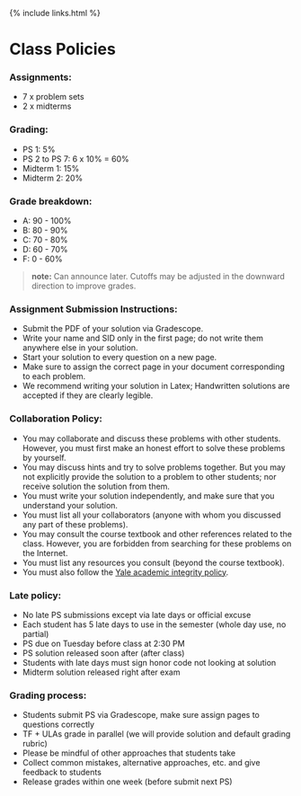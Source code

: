 {% include links.html %}

# Class Policies

### Assignments:
* 7 x problem sets
* 2 x midterms

### Grading:
* PS 1: 5%
* PS 2 to PS 7: 6 x 10% = 60%
* Midterm 1: 15%
* Midterm 2: 20%

### Grade breakdown:
* A: 90 - 100%
* B: 80 - 90%
* C: 70 - 80%
* D: 60 - 70%
* F: 0 - 60%
 > **note:** Can announce later. Cutoffs may be adjusted in the downward direction to improve grades.

### Assignment Submission Instructions:

* Submit the PDF of your solution via Gradescope.
* Write your name and SID only in the first page; do not write them anywhere else in your solution.
* Start your solution to every question on a new page.
* Make sure to assign the correct page in your document corresponding to each problem.
* We recommend writing your solution in Latex; Handwritten solutions are accepted if they are clearly legible.

### Collaboration Policy:

* You may collaborate and discuss these problems with other students. However, you must first make an honest effort to solve these problems
by yourself. 
* You may discuss hints and try to solve problems together. But you may not explicitly provide the solution to a problem to other students; nor receive solution the solution from them.
* You must write your solution independently, and make sure that you understand your solution.
* You must list all your collaborators (anyone with whom you discussed any part of these problems).
* You may consult the course textbook and other references related to the class. However, you are forbidden from searching for these problems on the Internet.
* You must list any resources you consult (beyond the course textbook).
* You must also follow the [Yale academic integrity policy](/https://nam12.safelinks.protection.outlook.com/?url=http%3A%2F%2Fcatalog.yale.edu%2Fundergraduate-regulations%2Fregulations%2Facademic-dishonesty%2F&amp;data=04%7C01%7Cinyoung.shin%40yale.edu%7C4bf776d64aa040e55e2b08d9dc4d6935%7Cdd8cbebb21394df8b4114e3e87abeb5c%7C0%7C0%7C637783050146558528%7CUnknown%7CTWFpbGZsb3d8eyJWIjoiMC4wLjAwMDAiLCJQIjoiV2luMzIiLCJBTiI6Ik1haWwiLCJXVCI6Mn0%3D%7C2000&amp;sdata=HMK12mLsDu0deTy59mdukXXqx1lX8fgPtoYmPYJB0xI%3D&amp;reserved=0}YY).

### Late policy:
* No late PS submissions except via late days or official excuse
* Each student has 5 late days to use in the semester (whole day use, no partial)
* PS due on Tuesday before class at 2:30 PM
* PS solution released soon after (after class)
* Students with late days must sign honor code not looking at solution
* Midterm solution released right after exam

### Grading process:
* Students submit PS via Gradescope, make sure assign pages to questions correctly
* TF + ULAs grade in parallel (we will provide solution and default grading rubric)
* Please be mindful of other approaches that students take
* Collect common mistakes, alternative approaches, etc. and give feedback to students
* Release grades within one week (before submit next PS)
